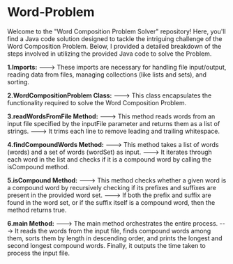 # Word-Problem
Welcome to the "Word Composition Problem Solver" repository! Here, you'll find a Java code solution designed to tackle the intriguing challenge of the Word Composition Problem.
Below, I provided a detailed breakdown of the steps involved in utilizing the provided Java code to solve the Problem.

**1.Imports:**
---> These imports are necessary for handling file input/output, reading data from files, managing collections (like lists and sets), and sorting.

**2.WordCompositionProblem Class:**
---> This class encapsulates the functionality required to solve the Word Composition Problem.

**3.readWordsFromFile Method:**
---> This method reads words from an input file specified by the inputFile parameter and returns them as a list of strings.
---> It trims each line to remove leading and trailing whitespace.

**4.findCompoundWords Method:**
---> This method takes a list of words (words) and a set of words (wordSet) as input.
---> It iterates through each word in the list and checks if it is a compound word by calling the isCompound method.

**5.isCompound Method:**
---> This method checks whether a given word is a compound word by recursively checking if its prefixes and suffixes are present in the provided word set.
---> If both the prefix and suffix are found in the word set, or if the suffix itself is a compound word, then the method returns true.

**6.main Method:**
---> The main method orchestrates the entire process.
---> It reads the words from the input file, finds compound words among them, sorts them by length in descending order, and prints the longest and second longest compound words. Finally, it outputs the time taken to process the input file.
